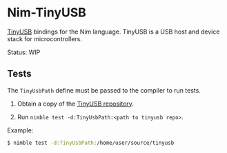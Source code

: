 # Nim-TinyUSB

[TinyUSB](https://docs.tinyusb.org/en/latest/) bindings for the Nim language.
TinyUSB is a USB host and device stack for microcontrollers.

Status: WIP

## Tests

The `TinyUsbPath` define must be passed to the compiler to run tests.

1. Obtain a copy of the [TinyUSB repository](https://docs.tinyusb.org/en/latest/).

2. Run `nimble test -d:TinyUsbPath:<path to tinyusb repo>`.

Example:

```bash
$ nimble test -d:TinyUsbPath:/home/user/source/tinyusb
```
